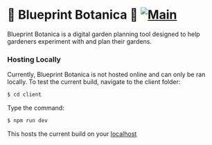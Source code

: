# 🌼 Blueprint Botanica 🌼 [![Main](https://github.com/cmmartin14/Blueprint-Botanica/actions/workflows/main.yml/badge.svg)](https://github.com/cmmartin14/Blueprint-Botanica/actions/workflows/main.yml)

Blueprint Botanica is a digital garden planning tool designed to help gardeners experiment with and plan their gardens.

### Hosting Locally

Currently, Blueprint Botanica is not hosted online and can only be ran locally. To test the current build, navigate to the client folder:

```sh
$ cd client
```

 Type the command:
```sh
$ npm run dev
```
This hosts the current build on your [localhost](http://localhost:3000/)

